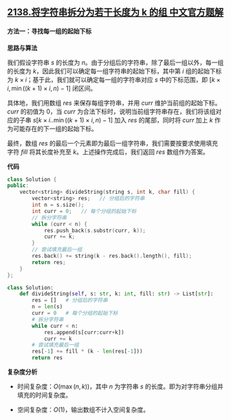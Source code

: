 ## [2138.将字符串拆分为若干长度为 k 的组 中文官方题解](https://leetcode.cn/problems/divide-a-string-into-groups-of-size-k/solutions/100000/jiang-zi-fu-chuan-chai-fen-wei-ruo-gan-c-264k)
#### 方法一：寻找每一组的起始下标

**思路与算法**

我们假设字符串 $s$ 的长度为 $n$。由于分组后的字符串，除了最后一组以外，每一组的长度为 $k$，因此我们可以确定每一组字符串的起始下标，其中第 $i$ 组的起始下标为 $k\times i$；基于此，我们就可以确定每一组的字符串对应 $s$ 中的下标范围，即 $[k\times i, \min((k + 1)\times i, n) - 1]$ 闭区间。

具体地，我们用数组 $\textit{res}$ 来保存每组字符串，并用 $\textit{curr}$ 维护当前组的起始下标。$\textit{curr}$ 的初值为 $0$，当 $\textit{curr}$ 为合法下标时，说明当前组字符串存在，我们将该组对应的子串 $s[k\times i..\min((k + 1)\times i, n) - 1]$ 加入 $\textit{res}$ 的尾部，同时将 $\textit{curr}$ 加上 $k$ 作为可能存在的下一组的起始下标。

最终，数组 $\textit{res}$ 的最后一个元素即为最后一组字符串，我们需要按要求使用填充字符 $\textit{fill}$ 将其长度补充至 $k$。上述操作完成后，我们返回 $\textit{res}$ 数组作为答案。

**代码**

```C++ [sol1-C++]
class Solution {
public:
    vector<string> divideString(string s, int k, char fill) {
        vector<string> res;   // 分组后的字符串
        int n = s.size();
        int curr = 0;   // 每个分组的起始下标
        // 拆分字符串
        while (curr < n) {
            res.push_back(s.substr(curr, k));
            curr += k;
        }
        // 尝试填充最后一组
        res.back() += string(k - res.back().length(), fill);
        return res;
    }
};
```


```Python [sol1-Python3]
class Solution:
    def divideString(self, s: str, k: int, fill: str) -> List[str]:
        res = []   # 分组后的字符串
        n = len(s)
        curr = 0   # 每个分组的起始下标
        # 拆分字符串
        while curr < n:
            res.append(s[curr:curr+k])
            curr += k
        # 尝试填充最后一组
        res[-1] += fill * (k - len(res[-1]))
        return res
```


**复杂度分析**

- 时间复杂度：$O(\max(n, k))$，其中 $n$ 为字符串 $s$ 的长度。即为对字符串分组并填充的时间复杂度。

- 空间复杂度：$O(1)$，输出数组不计入空间复杂度。